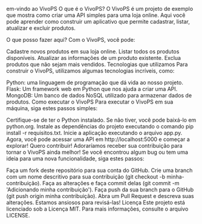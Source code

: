 em-vindo ao VivoPS O que é o VivoPS? O VivoPS é um projeto de exemplo que mostra como criar uma API simples para uma loja online. Aqui você pode aprender como construir um aplicativo que permite cadastrar, listar, atualizar e excluir produtos.

O que posso fazer aqui? Com o VivoPS, você pode:

Cadastre novos produtos em sua loja online. Listar todos os produtos disponíveis. Atualizar as informações de um produto existente. Exclua produtos que não sejam mais vendidos. Tecnologias que utilizamos Para construir o VivoPS, utilizamos algumas tecnologias incríveis, como:

Python: uma linguagem de programação que dá vida ao nosso projeto. Flask: Um framework web em Python que nos ajuda a criar uma API. MongoDB: Um banco de dados NoSQL utilizado para armazenar dados de produtos. Como executar o VivoPS Para executar o VivoPS em sua máquina, siga estes passos simples:

Certifique-se de ter o Python instalado. Se não tiver, você pode baixá-lo em python.org. Instale as dependências do projeto executando o comando pip install -r requisitos.txt. Inicie a aplicação executando o arquivo app.py. Agora, você pode acessar uma API em http://localhost:5000 e começar a explorar! Quero contribuir! Adoraríamos receber sua contribuição para tornar o VivoPS ainda melhor! Se você encontrou algum bug ou tem uma ideia para uma nova funcionalidade, siga estes passos:

Faça um fork deste repositório para sua conta do GitHub. Crie uma branch com um nome descritivo para sua contribuição (git checkout -b minha-contribuição). Faça as alterações e faça commit delas (git commit -m 'Adicionando minha contribuição'). Faça push da sua branch para o GitHub (git push origin minha contribuição). Abra um Pull Request e descreva suas alterações. Estamos ansiosos para revisá-las! Licença Este projeto está licenciado sob a Licença MIT. Para mais informações, consulte o arquivo LICENSE.
